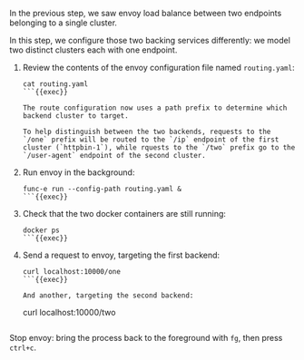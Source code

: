 In the previous step, we saw envoy load balance between two endpoints belonging to a single cluster.

In this step, we configure those two backing services differently:  we model two distinct clusters each with one endpoint.

1. Review the contents of the envoy configuration file named `routing.yaml`:

    ```
    cat routing.yaml
    ```{{exec}}

    The route configuration now uses a path prefix to determine which backend cluster to target.

    To help distinguish between the two backends, requests to the `/one` prefix will be routed to the `/ip` endpoint of the first cluster (`httpbin-1`), while rquests to the `/two` prefix go to the `/user-agent` endpoint of the second cluster.

1. Run envoy in the background:

    ```
    func-e run --config-path routing.yaml &
    ```{{exec}}

1. Check that the two docker containers are still running:

    ```
    docker ps
    ```{{exec}}

1. Send a request to envoy, targeting the first backend:

    ```
    curl localhost:10000/one
    ```{{exec}}

    And another, targeting the second backend:

    ```
    curl localhost:10000/two
    ```{{exec}}

Stop envoy: bring the process back to the foreground with `fg`, then press `ctrl+c`.
